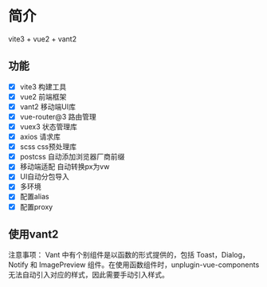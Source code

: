 # 简介
vite3 + vue2 + vant2

## 功能
- [x] vite3 构建工具
- [x] vue2 前端框架
- [x] vant2 移动端UI库
- [x] vue-router@3 路由管理
- [x] vuex3 状态管理库
- [x] axios 请求库
- [x] scss css预处理库
- [x] postcss 自动添加浏览器厂商前缀
- [x] 移动端适配 自动转换px为vw
- [x] UI自动分包导入
- [x] 多环境
- [x] 配置alias
- [x] 配置proxy

## 使用vant2

注意事项：
  Vant 中有个别组件是以函数的形式提供的，包括 Toast，Dialog，Notify 和 ImagePreview 组件。在使用函数组件时，unplugin-vue-components 无法自动引入对应的样式，因此需要手动引入样式。